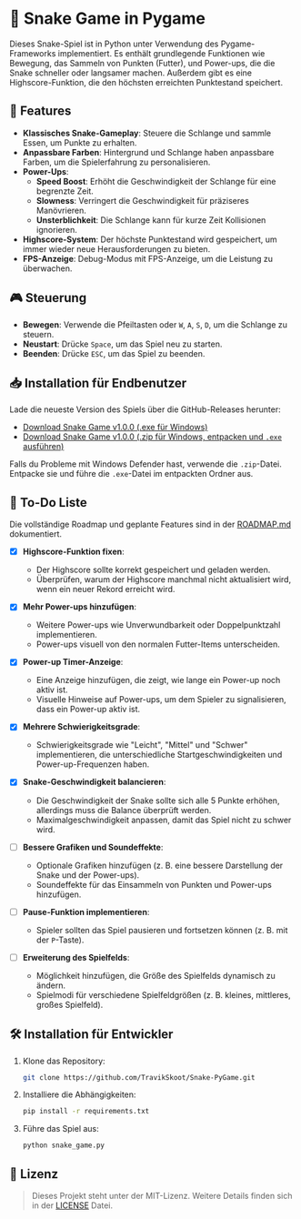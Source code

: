 
# 🐍 Snake Game in Pygame
Dieses Snake-Spiel ist in Python unter Verwendung des Pygame-Frameworks implementiert. Es enthält grundlegende Funktionen wie Bewegung, das Sammeln von Punkten (Futter), und Power-ups, die die Snake schneller oder langsamer machen. Außerdem gibt es eine Highscore-Funktion, die den höchsten erreichten Punktestand speichert.

## 🌟 Features
- **Klassisches Snake-Gameplay**: Steuere die Schlange und sammle Essen, um Punkte zu erhalten.
- **Anpassbare Farben**: Hintergrund und Schlange haben anpassbare Farben, um die Spielerfahrung zu personalisieren.
- **Power-Ups**:
  - **Speed Boost**: Erhöht die Geschwindigkeit der Schlange für eine begrenzte Zeit.
  - **Slowness**: Verringert die Geschwindigkeit für präziseres Manövrieren.
  - **Unsterblichkeit**: Die Schlange kann für kurze Zeit Kollisionen ignorieren.
- **Highscore-System**: Der höchste Punktestand wird gespeichert, um immer wieder neue Herausforderungen zu bieten.
- **FPS-Anzeige**: Debug-Modus mit FPS-Anzeige, um die Leistung zu überwachen.

## 🎮 Steuerung
- **Bewegen**: Verwende die Pfeiltasten oder `W`, `A`, `S`, `D`, um die Schlange zu steuern.
- **Neustart**: Drücke `Space`, um das Spiel neu zu starten.
- **Beenden**: Drücke `ESC`, um das Spiel zu beenden.

## 📥 Installation für Endbenutzer
Lade die neueste Version des Spiels über die GitHub-Releases herunter:

- [Download Snake Game v1.0.0 (.exe für Windows)](https://github.com/TravikSkoot/Snake-PyGame/releases/download/v1.0/snake_game.exe)
- [Download Snake Game v1.0.0 (.zip für Windows, entpacken und `.exe` ausführen)](https://github.com/TravikSkoot/Snake-PyGame/releases/download/v1.0/snake_game.zip)

Falls du Probleme mit Windows Defender hast, verwende die `.zip`-Datei. Entpacke sie und führe die `.exe`-Datei im entpackten Ordner aus.

## 📝 To-Do Liste
Die vollständige Roadmap und geplante Features sind in der [ROADMAP.md](ROADMAP.md) dokumentiert.

- [x] **Highscore-Funktion fixen**:
  - Der Highscore sollte korrekt gespeichert und geladen werden. 
  - Überprüfen, warum der Highscore manchmal nicht aktualisiert wird, wenn ein neuer Rekord erreicht wird.

- [x] **Mehr Power-ups hinzufügen**:
  - Weitere Power-ups wie Unverwundbarkeit oder Doppelpunktzahl implementieren.
  - Power-ups visuell von den normalen Futter-Items unterscheiden.

- [x] **Power-up Timer-Anzeige**:
  - Eine Anzeige hinzufügen, die zeigt, wie lange ein Power-up noch aktiv ist.
  - Visuelle Hinweise auf Power-ups, um dem Spieler zu signalisieren, dass ein Power-up aktiv ist.

- [x] **Mehrere Schwierigkeitsgrade**:
  - Schwierigkeitsgrade wie "Leicht", "Mittel" und "Schwer" implementieren, die unterschiedliche Startgeschwindigkeiten und Power-up-Frequenzen haben.

- [x] **Snake-Geschwindigkeit balancieren**:
  - Die Geschwindigkeit der Snake sollte sich alle 5 Punkte erhöhen, allerdings muss die Balance überprüft werden.
  - Maximalgeschwindigkeit anpassen, damit das Spiel nicht zu schwer wird.
 
- [ ] **Bessere Grafiken und Soundeffekte**:
  - Optionale Grafiken hinzufügen (z. B. eine bessere Darstellung der Snake und der Power-ups).
  - Soundeffekte für das Einsammeln von Punkten und Power-ups hinzufügen.

- [ ] **Pause-Funktion implementieren**:
  - Spieler sollten das Spiel pausieren und fortsetzen können (z. B. mit der `P`-Taste).

- [ ] **Erweiterung des Spielfelds**:
  - Möglichkeit hinzufügen, die Größe des Spielfelds dynamisch zu ändern.
  - Spielmodi für verschiedene Spielfeldgrößen (z. B. kleines, mittleres, großes Spielfeld).

## 🛠️ Installation für Entwickler
1. Klone das Repository:
   ```bash
   git clone https://github.com/TravikSkoot/Snake-PyGame.git
   ```
2. Installiere die Abhängigkeiten:
   ```bash
   pip install -r requirements.txt
   ```
3. Führe das Spiel aus:
   ```bash
   python snake_game.py
   ```

## 📜 Lizenz
> Dieses Projekt steht unter der MIT-Lizenz. Weitere Details finden sich in der [LICENSE](LICENSE.md) Datei.
